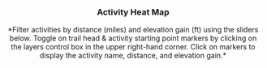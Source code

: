 <center><h3><strong>Activity Heat Map</strong></h3></center>

<center>*Filter activities by distance (miles) and elevation gain (ft) using the sliders below. Toggle on trail head & activity starting point markers by clicking on the layers control box in the upper right-hand corner. Click on markers to display the activity name, distance, and elevation gain.*</center>
